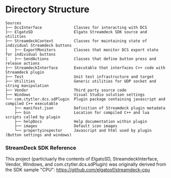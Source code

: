 # Directory Structure

```
Sources
├── DcsInterface              Classes for interacting with DCS
├── ElgatoSD                  Elgato Streamdeck SDK source and utilities
├── StreamdeckContext         Classes for maintaining state of individual Streamdeck buttons
│   ├── ExportMonitors        Classes that monitor DCS export state for individual buttons
│   ├── SendActions           Classes that define button press and release actions
├── StreamdeckInterface       Executable that interfaces C++ code with Streamdeck plugin
├── Test                      Unit test infrastructure and target
├── Utilities                 Generic utilities for UDP socket and string manipulation
├── Vendor                    Third party source code
├── Windows                   Visual Studio solution settings
└── com.ctytler.dcs.sdPlugin  Plugin package containing javascript and compiled C++ executable
    ├── manifest.json         Definition of Streamdeck plugin metadata
    ├── bin                   Location for compiled C++ and lua scripts called by plugin
    ├── helpDocs              Help documentation within plugin
    ├── images                Default icon images
    └── propertyinspector     Javascript and html used by plugin (Button settings and windows)
```

### StreamDeck SDK Reference
This project (particluarly the contents of ElgatoSD, StreamdeckInterface, Vendor, Windows, and com.ctytler.dcs.sdPlugin) was originally derived from the SDK sample "CPU": https://github.com/elgatosf/streamdeck-cpu